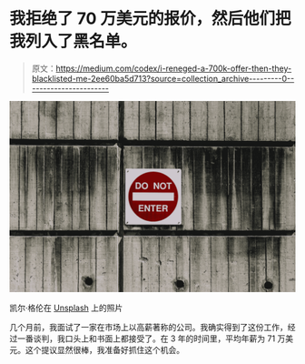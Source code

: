 # 我拒绝了 70 万美元的报价，然后他们把我列入了黑名单。

> 原文：<https://medium.com/codex/i-reneged-a-700k-offer-then-they-blacklisted-me-2ee60ba5d713?source=collection_archive---------0----------------------->

![](img/8cce9d0363fc69285169354aba640a44.png)

凯尔·格伦在 [Unsplash](https://unsplash.com?utm_source=medium&utm_medium=referral) 上的照片

几个月前，我面试了一家在市场上以高薪著称的公司。我确实得到了这份工作，经过一番谈判，我口头上和书面上都接受了。在 3 年的时间里，平均年薪为 71 万美元。这个提议显然很棒，我准备好抓住这个机会。